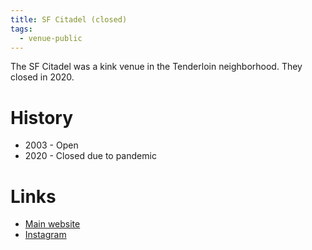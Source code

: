 ```yaml
---
title: SF Citadel (closed)
tags:
  - venue-public
---
```


The SF Citadel was a kink venue in the Tenderloin neighborhood. They closed in 2020.

# History
- 2003 - Open
- 2020 - Closed due to pandemic

# Links
- [Main website](https://www.sfcitadel.org)
- [Instagram](https://instagram.com/thesfcitadel/)